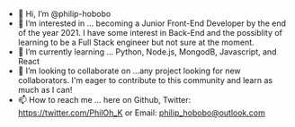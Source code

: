 - 👋 Hi, I’m @philip-hobobo
- 👀 I’m interested in ... becoming a Junior Front-End Developer by the end of the year 2021. I have some interest in Back-End and the possiblity of learning to be a Full Stack engineer but not sure at the moment.
- 🌱 I’m currently learning ... Python, Node.js, MongodB, Javascript, and React
- 💞️ I’m looking to collaborate on ...any project looking for new collaborators. I'm eager to contribute to this community and learn as much as I can!
- 📫 How to reach me ... here on Github, Twitter: https://twitter.com/PhilOh_K or Email: philip_hobobo@outlook.com

<!---
philip-hobobo/philip-hobobo is a ✨ special ✨ repository because its `README.md` (this file) appears on your GitHub profile.
You can click the Preview link to take a look at your changes.
--->
